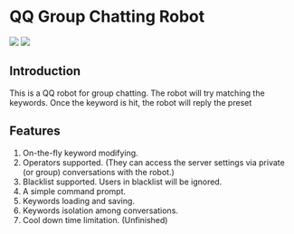 # QQ Group Chatting Robot
![](https://img.shields.io/badge/language-Kotlin-blueviolet.svg)
![](https://img.shields.io/badge/license-MIT-blue.svg)

## Introduction
This is a QQ robot for group chatting.
The robot will try matching the keywords.
Once the keyword is hit, the robot will reply the preset 
## Features
1. On-the-fly keyword modifying.
1. Operators supported. (They can access the server settings via private (or group) conversations with the robot.)
1. Blacklist supported. Users in blacklist will be ignored.
1. A simple command prompt.
1. Keywords loading and saving.
1. Keywords isolation among conversations.
1. Cool down time limitation. (Unfinished)